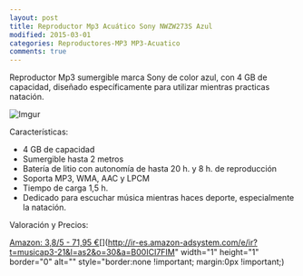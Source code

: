 ```yaml
---
layout: post
title: Reproductor Mp3 Acuático Sony NWZW273S Azul
modified: 2015-03-01
categories: Reproductores-MP3 MP3-Acuatico
comments: true
---
```


Reproductor Mp3 sumergible marca Sony de color azul, con 4 GB de capacidad, diseñado específicamente para utilizar mientras practicas natación.

![Imgur](http://i.imgur.com/Pk1rZH0.jpg?1 "Sony")

Características:

 - 4 GB de capacidad
 - Sumergible hasta 2 metros
 - Batería de litio con autonomía de hasta 20 h. y 8 h. de reproducción
 - Soporta MP3, WMA, AAC y LPCM
 - Tiempo de carga 1,5 h.
 - Dedicado para escuchar música mientras haces deporte, especialmente la natación.

Valoración y Precios:

[Amazon: 3,8/5 - 71,95 €](http://www.amazon.es/gp/product/B00ICI7FIM/ref=as_li_tf_tl?ie=UTF8&camp=3626&creative=24790&creativeASIN=B00ICI7FIM&linkCode=as2&tag=musicap3-21)[](http://ir-es.amazon-adsystem.com/e/ir?t=musicap3-21&l=as2&o=30&a=B00ICI7FIM" width="1" height="1" border="0" alt="" style="border:none !important; margin:0px !important;)


